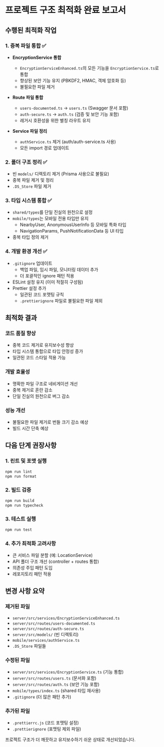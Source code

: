 # 프로젝트 구조 최적화 완료 보고서

## 수행된 최적화 작업

### 1. 중복 파일 통합 ✅
- **EncryptionService 통합**
  - `EncryptionServiceEnhanced.ts`의 모든 기능을 `EncryptionService.ts`로 통합
  - 향상된 보안 기능 유지 (PBKDF2, HMAC, 객체 암호화 등)
  - 불필요한 파일 제거

- **Route 파일 통합**
  - `users-documented.ts` → `users.ts` (Swagger 문서 포함)
  - `auth-secure.ts` → `auth.ts` (검증 및 보안 기능 포함)
  - 레거시 호환성을 위한 별칭 라우트 유지

- **Service 파일 정리**
  - `authService.ts` 제거 (auth/auth-service.ts 사용)
  - 모든 import 경로 업데이트

### 2. 폴더 구조 정리 ✅
- 빈 `models/` 디렉토리 제거 (Prisma 사용으로 불필요)
- 중복 파일 제거 및 정리
- `.DS_Store` 파일 제거

### 3. 타입 시스템 통합 ✅
- `shared/types`를 단일 진실의 원천으로 설정
- `mobile/types`는 모바일 전용 타입만 유지
  - NearbyUser, AnonymousUserInfo 등 모바일 특화 타입
  - NavigationParams, PushNotificationData 등 UI 타입
- 중복 타입 정의 제거

### 4. 개발 환경 개선 ✅
- `.gitignore` 업데이트
  - 백업 파일, 임시 파일, 모니터링 데이터 추가
  - 더 포괄적인 ignore 패턴 적용
- ESLint 설정 유지 (이미 적절히 구성됨)
- Prettier 설정 추가
  - 일관된 코드 포맷팅 규칙
  - `.prettierignore` 파일로 불필요한 파일 제외

## 최적화 결과

### 코드 품질 향상
- 중복 코드 제거로 유지보수성 향상
- 타입 시스템 통합으로 타입 안정성 증가
- 일관된 코드 스타일 적용 가능

### 개발 효율성
- 명확한 파일 구조로 네비게이션 개선
- 중복 제거로 혼란 감소
- 단일 진실의 원천으로 버그 감소

### 성능 개선
- 불필요한 파일 제거로 번들 크기 감소 예상
- 빌드 시간 단축 예상

## 다음 단계 권장사항

### 1. 린트 및 포맷 실행
```bash
npm run lint
npm run format
```

### 2. 빌드 검증
```bash
npm run build
npm run typecheck
```

### 3. 테스트 실행
```bash
npm run test
```

### 4. 추가 최적화 고려사항
- 큰 서비스 파일 분할 (예: LocationService)
- API 폴더 구조 개선 (controller + routes 통합)
- 의존성 주입 패턴 도입
- 레포지토리 패턴 적용

## 변경 사항 요약

### 제거된 파일
- `server/src/services/EncryptionServiceEnhanced.ts`
- `server/src/routes/users-documented.ts`
- `server/src/routes/auth-secure.ts`
- `server/src/models/` (빈 디렉토리)
- `mobile/services/authService.ts`
- `.DS_Store` 파일들

### 수정된 파일
- `server/src/services/EncryptionService.ts` (기능 통합)
- `server/src/routes/users.ts` (문서화 포함)
- `server/src/routes/auth.ts` (보안 기능 포함)
- `mobile/types/index.ts` (shared 타입 재사용)
- `.gitignore` (더 많은 패턴 추가)

### 추가된 파일
- `.prettierrc.js` (코드 포맷팅 설정)
- `.prettierignore` (포맷팅 제외 파일)

프로젝트 구조가 더 깨끗하고 유지보수하기 쉬운 상태로 개선되었습니다.